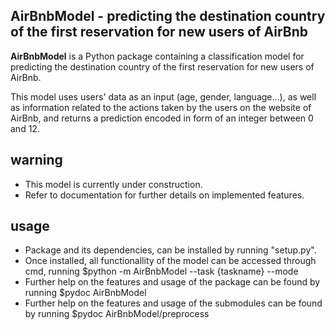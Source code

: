 AirBnbModel - predicting the destination country of the first reservation 
for new users of AirBnb
---------------------------

**AirBnbModel** is a Python package containing a classification 
model for predicting the destination country of the first reservation for new 
users of AirBnb.

This model uses users' data as an input (age, gender, language...), as well as 
information related to the actions taken by the users on the website of AirBnb, 
and returns a prediction encoded in form of an integer between 0 and 12.


warning
----------------

- This model is currently under construction. 
- Refer to documentation for further details on implemented features.

usage
----------------

- Package and its dependencies, can be installed by running "setup.py".
- Once installed, all functionallity of the model can be accessed through cmd, 
  running 
  $python -m AirBnbModel --task {taskname} --mode
- Further help on the features and usage of the package can be found by running 
  $pydoc AirBnbModel
- Further help on the features and usage of the submodules can be found by running 
  $pydoc AirBnbModel/preprocess
